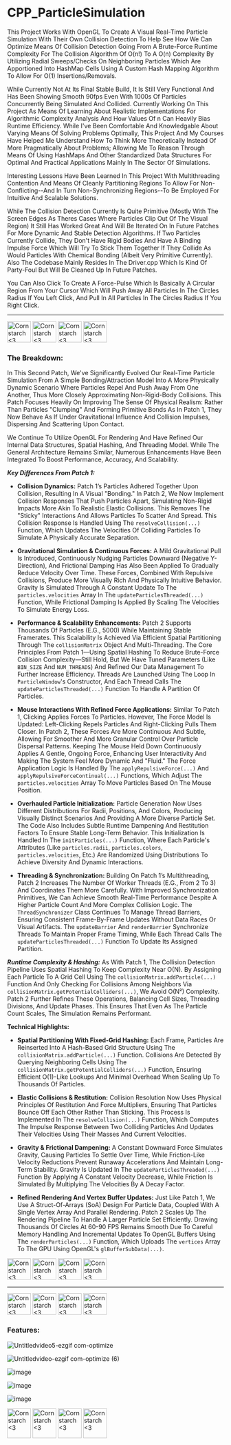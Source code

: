 # CPP_ParticleSimulation
This Project Works With OpenGL To Create A Visual Real-Time Particle Simulation With Their Own Collision Detection To Help See How We Can Optimize Means Of Collision Detection Going From A Brute-Force Runtime Complexity For The Collision Algorithm Of O(n!) To A O(n) Complexity By Utilizing Radial Sweeps/Checks On Neighboring Particles Which Are Apportioned Into HashMap Cells Using A Custom Hash Mapping Algorithm To Allow For O(1) Insertions/Removals.

While Currently Not At Its Final Stable Build, It Is Still Very Functional And Has Been Showing Smooth 90fps Even With 1000s Of Particles Concurrently Being Simulated And Collided. Currently Working On This Project As Means Of Learning About Realistic Implementations For Algorithmic Complexity Analysis And How Values Of n Can Heavily Bias Runtime Efficiency. While I've Been Comfortable And Knowledgable About Varying Means Of Solving Problems Optimally, This Project And My Courses Have Helped Me Understand How To Think More Theoretically Instead Of More Pragmatically About Problems; Allowing Me To Reason Through Means Of Using HashMaps And Other Standardized Data Structures For Optimal And Practical Applications Mainly In The Sector Of Simulations. 

Interesting Lessons Have Been Learned In This Project With Multithreading Contention And Means Of Cleanly Partitioning Regions To Allow For Non-Conflicting--And In Turn Non-Synchronizing Regions--To Be Employed For Intuitive And Scalable Solutions.

While The Collision Detection Currently Is Quite Primitive (Mostly With The Screen Edges As Theres Cases Where Particles Clip Out Of The Visual Region) It Still Has Worked Great And Will Be Iterated On In Future Patches For More Dynamic And Stable Detection Algorithms. If Two Particles Currently Collide, They Don't Have Rigid Bodies And Have A Binding Impulse Force Which Will Try To Stick Them Together If They Collide As Would Particles With Chemical Bonding (Albeit Very Primitive Currently). Also The Codebase Mainly Resides In The Driver.cpp Which Is Kind Of Party-Foul But Will Be Cleaned Up In Future Patches.

You Can Also Click To Create A Force-Pulse Which Is Basically A Circular Region From Your Cursor Which Will Push Away All Particles In The Circles Radius If You Left Click, And Pull In All Particles In The Circles Radius If You Right Click.

----------------------------------------------

<img src="https://github.com/user-attachments/assets/4d236ec7-91a8-4128-851b-db5c476a7086" alt="Cornstarch <3" width="55" height="49"> <img src="https://github.com/user-attachments/assets/4d236ec7-91a8-4128-851b-db5c476a7086" alt="Cornstarch <3" width="55" height="49"> <img src="https://github.com/user-attachments/assets/4d236ec7-91a8-4128-851b-db5c476a7086" alt="Cornstarch <3" width="55" height="49"> <img src="https://github.com/user-attachments/assets/4d236ec7-91a8-4128-851b-db5c476a7086" alt="Cornstarch <3" width="55" height="49"> 

<h3>The Breakdown:</h3>

In This Second Patch, We've Significantly Evolved Our Real-Time Particle Simulation From A Simple Bonding/Attraction Model Into A More Physically Dynamic Scenario Where Particles Repel And Push Away From One Another, Thus More Closely Approximating Non-Rigid-Body Collisions. This Patch Focuses Heavily On Improving The Sense Of Physical Realism: Rather Than Particles "Clumping" And Forming Primitive Bonds As In Patch 1, They Now Behave As If Under Gravitational Influence And Collision Impulses, Dispersing And Scattering Upon Contact.

We Continue To Utilize OpenGL For Rendering And Have Refined Our Internal Data Structures, Spatial Hashing, And Threading Model. While The General Architecture Remains Similar, Numerous Enhancements Have Been Integrated To Boost Performance, Accuracy, And Scalability.

_**Key Differences From Patch 1:**_

* **Collision Dynamics:** Patch 1’s Particles Adhered Together Upon Collision, Resulting In A Visual "Bonding." In Patch 2, We Now Implement Collision Responses That Push Particles Apart, Simulating Non-Rigid Impacts More Akin To Realistic Elastic Collisions. This Removes The "Sticky" Interactions And Allows Particles To Scatter And Spread. This Collision Response Is Handled Using The `resolveCollision(...)` Function, Which Updates The Velocities Of Colliding Particles To Simulate A Physically Accurate Separation.

* **Gravitational Simulation & Continuous Forces:** A Mild Gravitational Pull Is Introduced, Continuously Nudging Particles Downward (Negative Y-Direction), And Frictional Damping Has Also Been Applied To Gradually Reduce Velocity Over Time. These Forces, Combined With Repulsive Collisions, Produce More Visually Rich And Physically Intuitive Behavior. Gravity Is Simulated Through A Constant Update To The `particles.velocities` Array In The `updateParticlesThreaded(...)` Function, While Frictional Damping Is Applied By Scaling The Velocities To Simulate Energy Loss.

* **Performance & Scalability Enhancements:** Patch 2 Supports Thousands Of Particles (E.G., 5000) While Maintaining Stable Framerates. This Scalability Is Achieved Via Efficient Spatial Partitioning Through The `collisionMatrix` Object And Multi-Threading. The Core Principles From Patch 1—Using Spatial Hashing To Reduce Brute-Force Collision Complexity—Still Hold, But We Have Tuned Parameters (Like `BIN_SIZE` And `NUM_THREADS`) And Refined Our Data Management To Further Increase Efficiency. Threads Are Launched Using The Loop In `ParticleWindow`'s Constructor, And Each Thread Calls The `updateParticlesThreaded(...)` Function To Handle A Partition Of Particles.

* **Mouse Interactions With Refined Force Applications:** Similar To Patch 1, Clicking Applies Forces To Particles. However, The Force Model Is Updated: Left-Clicking Repels Particles And Right-Clicking Pulls Them Closer. In Patch 2, These Forces Are More Continuous And Subtle, Allowing For Smoother And More Granular Control Over Particle Dispersal Patterns. Keeping The Mouse Held Down Continuously Applies A Gentle, Ongoing Force, Enhancing User Interactivity And Making The System Feel More Dynamic And "Fluid." The Force Application Logic Is Handled By The `applyRepulsiveForce(...)` And `applyRepulsiveForceContinual(...)` Functions, Which Adjust The `particles.velocities` Array To Move Particles Based On The Mouse Position.

* **Overhauled Particle Initialization:** Particle Generation Now Uses Different Distributions For Radii, Positions, And Colors, Producing Visually Distinct Scenarios And Providing A More Diverse Particle Set. The Code Also Includes Subtle Runtime Dampening And Restitution Factors To Ensure Stable Long-Term Behavior. This Initialization Is Handled In The `initParticles(...)` Function, Where Each Particle's Attributes (Like `particles.radii`, `particles.colors`, `particles.velocities`, Etc.) Are Randomized Using Distributions To Achieve Diversity And Dynamic Interactions.

* **Threading & Synchronization:** Building On Patch 1’s Multithreading, Patch 2 Increases The Number Of Worker Threads (E.G., From 2 To 3) And Coordinates Them More Carefully. With Improved Synchronization Primitives, We Can Achieve Smooth Real-Time Performance Despite A Higher Particle Count And More Complex Collision Logic. The `ThreadSynchronizer` Class Continues To Manage Thread Barriers, Ensuring Consistent Frame-By-Frame Updates Without Data Races Or Visual Artifacts. The `updateBarrier` And `renderBarrier` Synchronize Threads To Maintain Proper Frame Timing, While Each Thread Calls The `updateParticlesThreaded(...)` Function To Update Its Assigned Partition.

_**Runtime Complexity & Hashing:**_ As With Patch 1, The Collision Detection Pipeline Uses Spatial Hashing To Keep Complexity Near O(N). By Assigning Each Particle To A Grid Cell Using The `collisionMatrix.addParticle(...)` Function And Only Checking For Collisions Among Neighbors Via `collisionMatrix.getPotentialColliders(...)`, We Avoid O(N²) Complexity. Patch 2 Further Refines These Operations, Balancing Cell Sizes, Threading Divisions, And Update Phases. This Ensures That Even As The Particle Count Scales, The Simulation Remains Performant.

**Technical Highlights:**

* **Spatial Partitioning With Fixed-Grid Hashing:** Each Frame, Particles Are Reinserted Into A Hash-Based Grid Structure Using The `collisionMatrix.addParticle(...)` Function. Collisions Are Detected By Querying Neighboring Cells Using The `collisionMatrix.getPotentialColliders(...)` Function, Ensuring Efficient O(1)-Like Lookups And Minimal Overhead When Scaling Up To Thousands Of Particles.

* **Elastic Collisions & Restitution:** Collision Resolution Now Uses Physical Principles Of Restitution And Force Multipliers, Ensuring That Particles Bounce Off Each Other Rather Than Sticking. This Process Is Implemented In The `resolveCollision(...)` Function, Which Computes The Impulse Response Between Two Colliding Particles And Updates Their Velocities Using Their Masses And Current Velocities.

* **Gravity & Frictional Dampening:** A Constant Downward Force Simulates Gravity, Causing Particles To Settle Over Time, While Friction-Like Velocity Reductions Prevent Runaway Accelerations And Maintain Long-Term Stability. Gravity Is Updated In The `updateParticlesThreaded(...)` Function By Applying A Constant Velocity Decrease, While Friction Is Simulated By Multiplying The Velocities By A Decay Factor.

* **Refined Rendering And Vertex Buffer Updates:** Just Like Patch 1, We Use A Struct-Of-Arrays (SoA) Design For Particle Data, Coupled With A Single Vertex Array And Parallel Rendering. Patch 2 Scales Up The Rendering Pipeline To Handle A Larger Particle Set Efficiently. Drawing Thousands Of Circles At 60-90 FPS Remains Smooth Due To Careful Memory Handling And Incremental Updates To OpenGL Buffers Using The `renderParticles(...)` Function, Which Uploads The `vertices` Array To The GPU Using OpenGL's `glBufferSubData(...)`.


<img src="https://github.com/user-attachments/assets/0c481edf-693f-4b4b-bca2-f6017a3e15d4" alt="Cornstarch <3" width="55" height="49"> <img src="https://github.com/user-attachments/assets/0c481edf-693f-4b4b-bca2-f6017a3e15d4" alt="Cornstarch <3" width="55" height="49"> <img src="https://github.com/user-attachments/assets/0c481edf-693f-4b4b-bca2-f6017a3e15d4" alt="Cornstarch <3" width="55" height="49"> <img src="https://github.com/user-attachments/assets/0c481edf-693f-4b4b-bca2-f6017a3e15d4" alt="Cornstarch <3" width="55" height="49"> 

----------------------------------------------

<img src="https://github.com/user-attachments/assets/69234949-e52b-4056-9b5b-382fa1f28745" alt="Cornstarch <3" width="55" height="49"> <img src="https://github.com/user-attachments/assets/69234949-e52b-4056-9b5b-382fa1f28745" alt="Cornstarch <3" width="55" height="49"> <img src="https://github.com/user-attachments/assets/69234949-e52b-4056-9b5b-382fa1f28745" alt="Cornstarch <3" width="55" height="49"> <img src="https://github.com/user-attachments/assets/69234949-e52b-4056-9b5b-382fa1f28745" alt="Cornstarch <3" width="55" height="49"> 


<h3>Features:</h3>


![Untitledvideo5-ezgif com-optimize](https://github.com/user-attachments/assets/8bf7c276-1cbb-4507-a59f-dfb677b61965)

![Untitledvideo-ezgif com-optimize (6)](https://github.com/user-attachments/assets/547054bc-975b-4d72-9e88-8fdf49e26953)

![image](https://github.com/user-attachments/assets/d2127f59-015e-4e44-9780-0f92d3efffaf)

![image](https://github.com/user-attachments/assets/98386363-f9f4-4c4b-a816-90b62bd22ede)

![image](https://github.com/user-attachments/assets/26778f97-a2fa-4d04-9c34-b98930104987)


<img src="https://github.com/user-attachments/assets/0363619c-11fb-472f-b338-39b361304dd5" alt="Cornstarch <3" width="55" height="69"> <img src="https://github.com/user-attachments/assets/0363619c-11fb-472f-b338-39b361304dd5" alt="Cornstarch <3" width="55" height="69"> <img src="https://github.com/user-attachments/assets/0363619c-11fb-472f-b338-39b361304dd5" alt="Cornstarch <3" width="55" height="69"> <img src="https://github.com/user-attachments/assets/0363619c-11fb-472f-b338-39b361304dd5" alt="Cornstarch <3" width="55" height="69">

